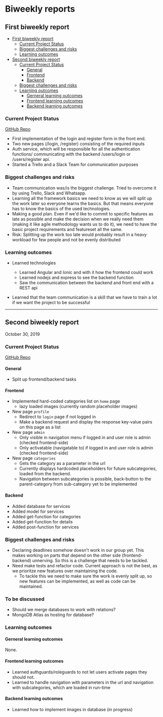 # Biweekly reports <!-- omit in toc -->

## First biweekly report

- [First biweekly report](#first-biweekly-report)
  - [Current Project Status](#current-project-status)
  - [Biggest challenges and risks](#biggest-challenges-and-risks)
  - [Learning outcomes](#learning-outcomes)
- [Second biweekly report](#second-biweekly-report)
  - [Current Project Status](#current-project-status-1)
    - [General](#general)
    - [Frontend](#frontend)
    - [Backend](#backend)
  - [Biggest challenges and risks](#biggest-challenges-and-risks-1)
  - [Learning outcomes](#learning-outcomes-1)
    - [Gerneral learning outcomes](#gerneral-learning-outcomes)
    - [Frontend learning outcomes](#frontend-learning-outcomes)
    - [Backend learning outcomes](#backend-learning-outcomes)

### Current Project Status

[GitHub Repo][github-link]

- First implementation of the login and register form in the front end.
- Two new pages (/login, /register) consisting of the required inputs
- Auth service, which will be responsible for all the authentication functions/ communicating with the backend /users/login or /users/register api.
- Started a Trello and a Slack Team for communication purposes

### Biggest challenges and risks

- Team communication was/is the biggest challenge. Tried to overcome it by using Trello, Slack and Whatsapp.
- Learning all the framework basics we need to know as we will split up the work later so everyone learns the basics. But that means everyone has to know the basics of the used technologies.
- Making a good plan. Even if we'd like to commit to specific features as late as possible and make the decision when we really need them (making it like agile methodology wants us to do it), we need to have the basic project requirements and featureset all the same.
- Risk: Splitting up the work too late would probably result in a heavy workload for few people and not be evenly distributed

### Learning outcomes

- Learned technologies
  - Learned Angular and Ionic and with it how the frontend could work
  - Learned nodejs and express to see the backend function
  - Saw the communication between the backend and front end with a REST api

- Learned that the team communication is a skill that we have to train a lot if we want the project to be successful

---

## Second biweekly report

October 30, 2019

### Current Project Status

[GitHub Repo][github-link]

#### General

- Split up frontend/backend tasks

#### Frontend

- Implemented hard-coded categories list on `home` page
  - lazy loaded images (currently random placeholder images)
- New page `profile`
  - Redirect to `login` page if not logged in
  - Make a backend request and display the response key-value pairs on this page as a list
- New page `admin`
  - Only visible in navigation menu if logged in and user role is admin (checked frontend-side)
  - Only activatable (navigatable to) if logged in and user role is admin (checked frontend-side)
- New page `categories`
  - Gets the category as a parameter in the url
  - Currently displays hardcoded placeholders for future subcategories, loaded from the backend.
  - Navigation between subcategories is possible, back-button to the parent-category from sub-category yet to be implemented

#### Backend

- Added database for services
- Added model for services
- Added get-function for categories
- Added get-function for details
- Added post-function for services

### Biggest challenges and risks

- Declaring deadlines somehow doesn't work in our group yet. This makes working on parts that depend on the other side (frontend-backend) unnerving. So this is a challenge that needs to be tackled.
- Need make tests and refactor code. Current approach is not the best, as we prioritze new features over maintaining the code.
  - To tackle this we need to make sure the work is evenly split up, so new features can be implemented, as well as code can be maintained.

### To be discussed

- Should we merge databases to work with relations?
- MongoDB Atlas as hosting for database? 
 
### Learning outcomes

#### Gerneral learning outcomes

None.

#### Frontend learning outcomes

- Learned authguards/roleguards to not let users activate pages they should not.
- Learned to handle navigation with parameters in the url and navigation with subcategories, which are loaded in run-time

#### Backend learning outcomes

- Learned how to implement images in database (in progress)

[github-link]:https://github.com/scg-unibe-ch/ese2019-team2
